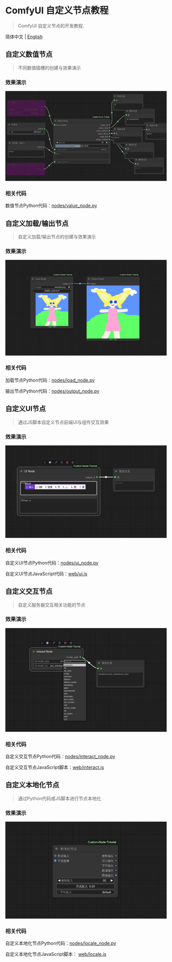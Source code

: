 # ComfyUI 自定义节点教程

> ComfyUI 自定义节点的开发教程.

简体中文 | [English](README-en.md)

## 自定义数值节点

> 不同数值插槽的创建与效果演示

### 效果演示

![演示效果](images/value_node_example.png)

### 相关代码

数值节点Python代码：[nodes/value_node.py](nodes/value_node.py)

## 自定义加载/输出节点

> 自定义加载/输出节点的创建与效果演示

### 效果演示

![演示效果](images/load_output_node_example.png)

### 相关代码

加载节点Python代码：[nodes/load_node.py](nodes/load_node.py)

输出节点Python代码：[nodes/output_node.py](nodes/output_node.py)

## 自定义UI节点 

> 通过JS脚本自定义节点前端UI与组件交互效果

### 效果演示

![ui_node_example.png](images/ui_node_example.png)

### 相关代码

自定义UI节点Python代码：[nodes/ui_node.py](nodes/ui_node.py)

自定义UI节点JavaScript代码：[web/ui.js](web/ui.js)

## 自定义交互节点 

> 自定义服务器交互相关功能的节点

### 效果演示

![interact_node_example.png](images/interact_node_example.png)

### 相关代码

自定义交互节点Python代码：[nodes/interact_node.py](nodes/interact_node.py)

自定义交互节点JavaScript脚本：[web/interact.js](web/interact.js)

## 自定义本地化节点 

> 通过Python代码或JS脚本进行节点本地化

### 效果演示

![locale_node_example.png](images/locale_node_example.png)

### 相关代码

自定义本地化节点Python代码：[nodes/locale_node.py](nodes/locale_node.py)

自定义本地化节点JavaScript脚本： [web/locale.js](web/locale.js)
